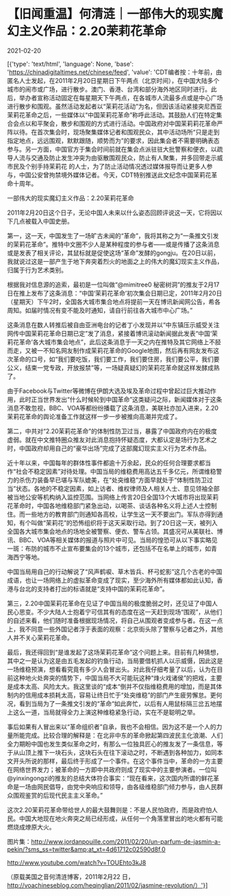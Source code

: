 # 【旧闻重温】何清涟｜一部伟大的现实魔幻主义作品：2.20茉莉花革命

2021-02-20

[{'type': 'text/html', 'language': None, 'base': 'https://chinadigitaltimes.net/chinese/feed', 'value': 'CDT编者按：十年前，由匿名人士发起，在2011年2月20日星期日下午两点（北京时间），在中国大陆多个城市的闹市或广场，进行散步。澳门、香港、台湾和部分海外地区同时进行。此后，举办者宣称活动固定在每星期天下午两点，在各城市人流最多点或是中心广场进行散步和围观。虽然活动发起者以“茉莉花活动”为名，但因该活动紧接突尼西亚茉莉花革命之后，一些媒体以“中国茉莉花革命”称呼此活动。其鼓励人们在特定集合会点以和平聚会，散步和围观的方式进行活动。中国政府对中国茉莉莉花革命严阵以待。在首次集会时，现场聚集媒体记者和围观民众，其中活动场所“只是走到指定地点，远远围观，默默跟随，顺势而为”的要求，因此集会者不需要明确表态参与。另一方面，中国官方于集会时间前就在集会点派驻驻大批警察和便衣，以疏导人流与交通及防止发生冲突为由驱散围观民众，防止有人聚集，并多回带走示威市民及个别手持茉莉花 的人士，为了防止活动情况透过媒体报导而让更多人参与，中国公安曾拘禁境外媒体记者。今天，CDT特别推送此文纪念中国茉莉花革命十周年。

一部伟大的现实魔幻主义作品：2.20茉莉花革命

2011年2月20日这个日子，无论中国人未来以什么姿态回顾评说这一天，它将因以下几点被载入中国史册。

第一，这一天，中国发生了一场旷古未闻的“革命”，我将其称之为“一条推文引发的茉莉花革命”。推特中文圈不少人是某种程度的参与者——或是传播了这条消息或是发表了相关评论，其鼠标就是促使这场“革命”发酵的gongju。在20日以前，我就说过这是一部产生于地下奔突着烈火的地面之上的伟大的魔幻现实主义作品，归属于行为艺术类别。

根据我对信息源的追索，最初是一位叫做“@mimitree0 秘密树洞”的推友于2月17日在推上发布了这条消息：“中国‘茉莉花革命’初次集会日期已定，2011年2月20日（星期天）下午2时，全国各大城市集合地点将提前一天在博讯新闻网公告，希各周知。如届时情况有变不能及时通知，请自行前往各大城市中心广场。”

这条消息在数人转推后被自由亚洲电台的记者丁小发现并以“中东镇压示威受关注 网传中国茉莉花革命日期已定”发了消息，紧接着博讯滚动新闻据此发表“中国‘茉莉花革命’各大城市集会地点”，此后这条消息于一天之内在推特及其它网络上不胫而走，又被一不知名网友制作成茉莉花革命的Google地图，然后再有网友发布这次革命的口号，如“我们要吃饭，我们要工作，我们要住房，我们要公平，我们要公义，结束一党专政，开放报禁”等，一场疑真疑幻的茉莉花革命就这样发酵成熟了。

由于Facebook与Twitter等微博在伊朗大选及埃及革命过程中曾起过巨大推动作用，此时正当世界发出“什么时候轮到中国革命”这类疑问之际，新闻媒体对于这条消息不敢忽视，BBC、VOA等都纷纷播载了这条消息，美联社亦加入进来，2.20茉莉花革命的舆论准备工作就这样一步一步被推向高潮并完成了。

第二，中共对“2.20茉莉花革命”的体制性防卫过当，暴露了中国政府内在的极度虚弱。就在中文推特圈众推友对此消息抱持怀疑态度，大都认定是场行为艺术之时，中国政府却用自己的“豪华出场”完成了这部魔幻现实主义行为艺术作品。

近十年以来，中国每年的群体性事件都逾十万余起，民众的任何合理要求都当作“社会不稳定因素”对待处理。中国当局的维稳费用高达五千多亿元，所谓维稳警力的杀伤力装备早已堪与军队媲美，在“处突维稳”方面早就处于“体制性防卫过当”状态。各地的不稳定因素，如上访者、维权律师及人相关人士、意见领袖全部被当地公安等机构纳入监控范围。当网络上传言20日全国13个大城市将出现茉莉花革命时，中国各地维稳部门紧急出动，以喝茶、谈话各种名义将上述人士控制住。而一些地方的教育部门则通知各高校，让学生这一天不要出门。军队亦得到通知，有个叫做“茉莉花”的恐怖组织将于这天采取行动。到了20日这一天，被列入全国各大城市集会地点的场地全被警察、便衣、警车占领。其盛况可从美联社、博讯、BBC、VOA等相关媒体的报道与照片中可见。当局的惶恐可从以下事实略见一斑：布防的城市不止宣布要集会的13个城市，还包括不在名单上的城市，如青海西宁等地。

中国当局用自己的行动解说了“风声鹤唳、草木皆兵、杯弓蛇影”这几个古老的中国成语，也让一场网络上的虚拟革命变成了现实，至少海外所有媒体都如此认知，香港与台北的支持者打出的标语就是“支持中国的茉莉花革命”。

第三，2.20中国茉莉花革命在见证了中国当局的极度脆弱之时，还见证了中国人民心思变。不少大陆人士抱着宁可信其有的态度在这一天赶到现场“围观”，从他们的自述来看，他们随时准备根据现场情况，将自己从围观者变成参与者。在这一点上，我不同意一些外国记者浮于表面的观察：北京街头除了警察与记者之外，其他人并不关心茉莉花革命。

最后，我还得回到“是谁发起了这场茉莉花革命”这个问题上来。目前有几种猜想，其中之一是认为这是由五毛发起的钓鱼行动，当局要借机抓人以示威慑，因此这是一场维稳预演，想看看究竟有多少人会冒出头。对此我仔细考量了以后，认为在目前这种地火处奔突的情势下，中国当局不大可能玩这种“烽火戏诸侯”的把戏，主要是成本太高、风险太大。我这里谈的“成本“倒并不仅指维稳费用的增加，而是其体制内的信用成本损耗太高，容易让终日忙于“处突维稳”的部门产生疲劳懈怠。更何况，看到当局为了一条推文引发的“革命“如此奔忙，以后有人用鼠标隔三岔五地摆上这么一道，当局就得全力上演这种维稳紧急行动，实在不是聪明之举。

事后如果有人冒出来以“革命组织者”自承，我也不会相信。因为这不是一个人的力量所能完成。比较合理的解释是：在北非中东的革命掀起第四波民主化浪潮、人们全力期盼中国也发生类似革命之时，有那么一位独具匠心的推友发了一条信息，等于从山顶上推下一块石头，这块石头在往下滚动之时，不断遇到各种加力，如同本文开头所说的那样，最后终于形成了一个事件。在这个事件当中，革命的一方主要在网络世界发力；被革命的一方即中共政府则成了现实中的主要参演者。一位叫@yinxingongzi的推友的总结大体符合事实：“现在看来，这次国内所谓的鲜花革命是一场由网民倡导，由党中央响应和领导，由各级维稳部门倾力参与，由人民群众围观鉴赏的后现代民主主义革命。”

这次2.20茉莉花革命带给世人的最大鼓舞则是：不是人民怕政府，而是政府怕人民。中国大地现在地火奔突之局已经形成，从任何一个角落里冒出的地火都有可能燃烧成燎原大火。

图片集：http://www.jordanpouille.com/2011/02/20/un-parfum-de-jasmin-a-pekin/?sms_ss=twitter&amp;at_xt=4d61712c02590d8f,0

http://www.youtube.com/watch?v=TOUEhto3kJ8

（原载美国之音何清涟博客，2011年2月22 日，http://voachineseblog.com/heqinglian/2011/02/jasmine-revolution/）'}]